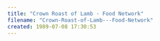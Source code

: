 ```yaml
---
title: "Crown Roast of Lamb - Food Network"
filename: "Crown-Roast-of-Lamb---Food-Network"
created: 1989-07-08 17:30:53
---
```

